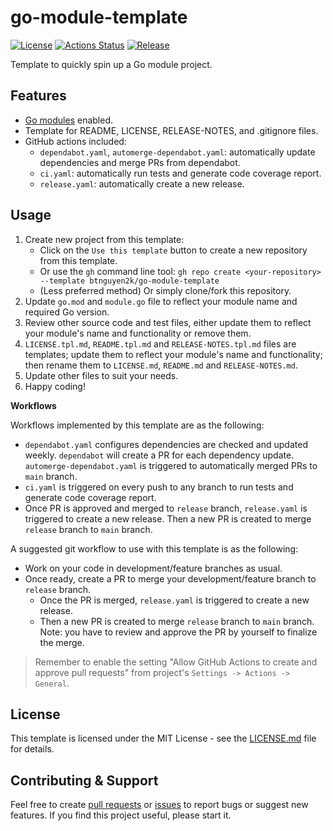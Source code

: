 # go-module-template

[![License](https://img.shields.io/badge/license-MIT-blue.svg)](https://opensource.org/licenses/MIT)
[![Actions Status](https://github.com/btnguyen2k/go-module-template/workflows/ci/badge.svg)](https://github.com/btnguyen2k/go-module-template/actions)
[![Release](https://img.shields.io/github/release/btnguyen2k/go-module-template.svg?style=flat-square)](RELEASE-NOTES.md)

Template to quickly spin up a Go module project.

## Features

- [Go modules](https://blog.golang.org/using-go-modules) enabled.
- Template for README, LICENSE, RELEASE-NOTES, and .gitignore files.
- GitHub actions included:
  - `dependabot.yaml`, `automerge-dependabot.yaml`: automatically update dependencies and merge PRs from dependabot.
  - `ci.yaml`: automatically run tests and generate code coverage report.
  - `release.yaml`: automatically create a new release.

## Usage

1. Create new project from this template:
   - Click on the `Use this template` button to create a new repository from this template.
   - Or use the `gh` command line tool: `gh repo create <your-repository> --template btnguyen2k/go-module-template`
   - (Less preferred method) Or simply clone/fork this repository.
2. Update `go.mod` and `module.go` file to reflect your module name and required Go version.
3. Review other source code and test files, either update them to reflect your module's name and functionality or remove them.
4. `LICENSE.tpl.md`, `README.tpl.md` and `RELEASE-NOTES.tpl.md` files are templates; update them to reflect your module's name and functionality; then rename them to `LICENSE.md`, `README.md` and `RELEASE-NOTES.md`.
5. Update other files to suit your needs.
6. Happy coding!

**Workflows**

Workflows implemented by this template are as the following:

- `dependabot.yaml` configures dependencies are checked and updated weekly. `dependabot` will create a PR for each dependency update. `automerge-dependabot.yaml` is triggered to automatically merged PRs to `main` branch.
- `ci.yaml` is triggered on every push to any branch to run tests and generate code coverage report.
- Once PR is approved and merged to `release` branch, `release.yaml` is triggered to create a new release. Then a new PR is created to merge `release` branch to `main` branch.

A suggested git workflow to use with this template is as the following:

- Work on your code in development/feature branches as usual.
- Once ready, create a PR to merge your development/feature branch to `release` branch.
  - Once the PR is merged, `release.yaml` is triggered to create a new release.
  - Then a new PR is created to merge `release` branch to `main` branch. Note: you have to review and approve the PR by yourself to finalize the merge.

> Remember to enable the setting "Allow GitHub Actions to create and approve pull requests" from project's `Settings -> Actions -> General`.

## License

This template is licensed under the MIT License - see the [LICENSE.md](LICENSE.md) file for details.

## Contributing & Support

Feel free to create [pull requests](https://github.com/btnguyen2k/go-module-template/pulls) or [issues](https://github.com/btnguyen2k/go-module-template/issues) to report bugs or suggest new features. If you find this project useful, please start it.
